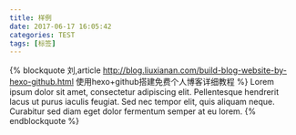 ```yaml
---
title: 样例
date: 2017-06-17 16:05:42
categories: TEST
tags: [标签]
---
```

{% blockquote 刘,article http://blog.liuxianan.com/build-blog-website-by-hexo-github.html 使用hexo+github搭建免费个人博客详细教程 %}
Lorem ipsum dolor sit amet, consectetur adipiscing elit. Pellentesque hendrerit lacus ut purus iaculis feugiat. Sed nec tempor elit, quis aliquam neque. Curabitur sed diam eget dolor fermentum semper at eu lorem.
{% endblockquote %}

